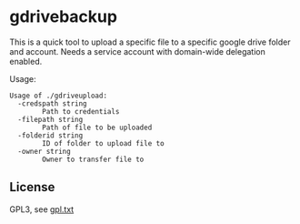 # gdrivebackup

This is a quick tool to upload a specific file to a specific google drive folder and account. 
Needs a service account with domain-wide delegation enabled. 

Usage:

```
Usage of ./gdriveupload:
  -credspath string
        Path to credentials
  -filepath string
        Path of file to be uploaded
  -folderid string
        ID of folder to upload file to
  -owner string
        Owner to transfer file to
```

## License

GPL3, see [gpl.txt](gpl.txt)